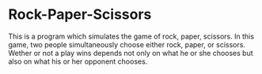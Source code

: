 # Rock-Paper-Scissors

This is a program which simulates the game of rock, paper, scissors.
In this game, two people simultaneously choose either rock, paper, or scissors.
Wether or not a play wins depends not only on what he or she chooses but also
on what his or her opponent chooses.
